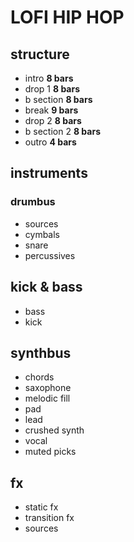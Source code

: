 # LOFI HIP HOP

## structure

- intro  **8 bars**
- drop 1  **8 bars**
- b section  **8 bars**
- break  **9 bars**
- drop 2  **8 bars**
- b section 2  **8 bars**
- outro **4 bars**

## instruments

### drumbus

- sources
- cymbals
- snare
- percussives

## kick & bass

- bass
- kick

## synthbus

- chords
- saxophone
- melodic fill
- pad
- lead
- crushed synth
- vocal
- muted picks

## fx

- static fx
- transition fx
- sources

